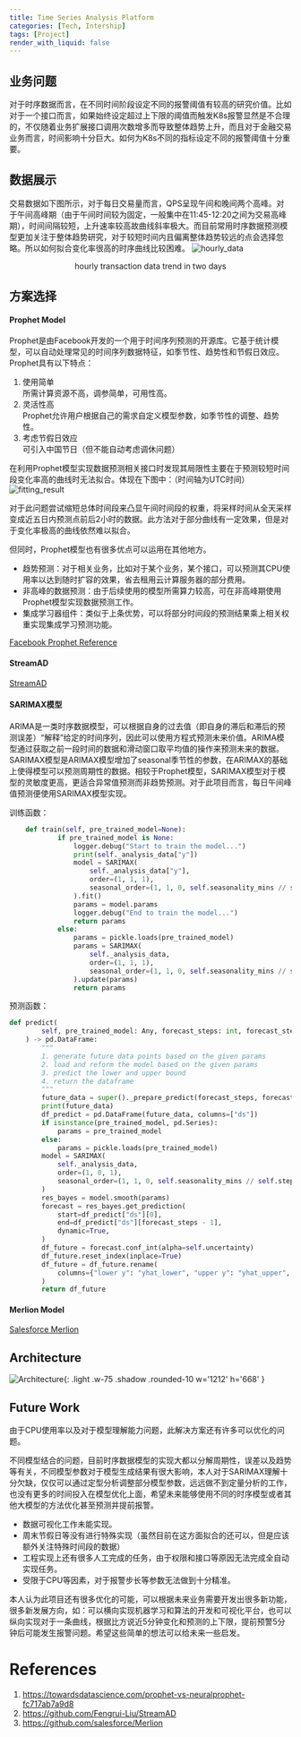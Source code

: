 ```yaml
---
title: Time Series Analysis Platform
categories: [Tech, Intership]
tags: [Project]
render_with_liquid: false
---
```


## 业务问题  
对于时序数据而言，在不同时间阶段设定不同的报警阈值有较高的研究价值。比如对于一个接口而言，如果始终设定超过上下限的阈值而触发K8s报警显然是不合理的，不仅随着业务扩展接口调用次数增多而导致整体趋势上升，而且对于金融交易业务而言，时间影响十分巨大。如何为K8s不同的指标设定不同的报警阈值十分重要。

## 数据展示
交易数据如下图所示，对于每日交易量而言，QPS呈现午间和晚间两个高峰。对于午间高峰期（由于午间时间较为固定，一般集中在11:45-12:20之间为交易高峰期），时间间隔较短，上升速率较高故曲线斜率极大。而目前常用时序数据预测模型更加关注于整体趋势研究，对于较短时间内且偏离整体趋势较远的点会选择忽略。所以如何拟合变化率很高的时序曲线比较困难。
![hourly_data](../../pic/tsa/houly_data.jpg)
<div style="text-align:center">hourly transaction data trend in two days</div>

## 方案选择
#### Prophet Model  
Prophet是由Facebook开发的一个用于时间序列预测的开源库。它基于统计模型，可以自动处理常见的时间序列数据特征，如季节性、趋势性和节假日效应。Prophet具有以下特点：
1. 使用简单  
所需计算资源不高，调参简单，可用性高。  
2. 灵活性高  
Prophet允许用户根据自己的需求自定义模型参数，如季节性的调整、趋势性。 
3. 考虑节假日效应  
可引入中国节日（但不能自动考虑调休问题）  

在利用Prophet模型实现数据预测相关接口时发现其局限性主要在于预测较短时间段变化率高的曲线时无法拟合。体现在下图中：（时间轴为UTC时间）  
![fitting_result](../../pic/tsa/prophet_fitting.jpg)  


对于此问题尝试缩短总体时间段来凸显午间时间段的权重，将采样时间从全天采样变成近五日内预测点前后2小时的数据。此方法对于部分曲线有一定效果，但是对于变化率极高的曲线依然难以拟合。

但同时，Prophet模型也有很多优点可以运用在其他地方。
- 趋势预测：对于相关业务，比如对于某个业务，某个接口，可以预测其CPU使用率以达到随时扩容的效果，省去租用云计算服务器的部分费用。
- 非高峰的数据预测：由于后续使用的模型所需算力较高，可在非高峰期使用Prophet模型实现数据预测工作。
- 集成学习器组件：类似于上条优势，可以将部分时间段的预测结果乘上相关权重实现集成学习预测功能。


[Facebook Prophet Reference](https://towardsdatascience.com/prophet-vs-neuralprophet-fc717ab7a9d8)

#### StreamAD
[StreamAD](https://github.com/Fengrui-Liu/StreamAD)

#### SARIMAX模型
ARIMA是一类时序数据模型，可以根据自身的过去值（即自身的滞后和滞后的预测误差）“解释”给定的时间序列，因此可以使用方程式预测未来价值。ARIMA模型通过获取之前一段时间的数据和滑动窗口取平均值的操作来预测未来的数据。SARIMAX模型是ARIMAX模型增加了seasonal季节性的参数，在ARIMAX的基础上使得模型可以预测周期性的数据。相较于Prophet模型，SARIMAX模型对于模型的灵敏度更高，更适合异常值预测而非趋势预测。对于此项目而言，每日午间峰值预测便使用SARIMAX模型实现。

训练函数：
```python
    def train(self, pre_trained_model=None):
            if pre_trained_model is None:
                logger.debug("Start to train the model...")
                print(self._analysis_data["y"])
                model = SARIMAX(
                    self._analysis_data["y"],
                    order=(1, 1, 1),
                    seasonal_order=(1, 1, 0, self.seasonality_mins // self.step_mins),
                ).fit()
                params = model.params
                logger.debug("End to train the model...")
                return params
            else:
                params = pickle.loads(pre_trained_model)
                params = SARIMAX(
                    self._analysis_data,
                    order=(1, 1, 1),
                    seasonal_order=(1, 1, 0, self.seasonality_mins // self.step_mins),
                ).update(params)
                return params
```

预测函数：
```python
def predict(
        self, pre_trained_model: Any, forecast_steps: int, forecast_step_mins: int
    ) -> pd.DataFrame:
        """
        1. generate future data points based on the given params
        2. load and reform the model based on the given params
        3. predict the lower and upper bound
        4. return the dataframe
        """
        future_data = super()._prepare_predict(forecast_steps, forecast_step_mins)
        print(future_data)
        df_predict = pd.DataFrame(future_data, columns=["ds"])
        if isinstance(pre_trained_model, pd.Series):
            params = pre_trained_model
        else:
            params = pickle.loads(pre_trained_model)
        model = SARIMAX(
            self._analysis_data,
            order=(1, 0, 1),
            seasonal_order=(1, 1, 0, self.seasonality_mins // self.step_mins),
        )
        res_bayes = model.smooth(params)
        forecast = res_bayes.get_prediction(
            start=df_predict["ds"][0],
            end=df_predict["ds"][forecast_steps - 1],
            dynamic=True,
        )
        df_future = forecast.conf_int(alpha=self.uncertainty)
        df_future.reset_index(inplace=True)
        df_future = df_future.rename(
            columns={"lower y": "yhat_lower", "upper y": "yhat_upper", "index": "ds"}
        )
        return df_future
```



#### Merlion Model  
[Salesforce Merlion](https://github.com/salesforce/Merlion)

## Architecture
![Architecture](../../pic/tsa/tsa_new_.pic.jpg){: .light .w-75 .shadow .rounded-10 w='1212' h='668' }

## Future Work
由于CPU使用率以及对于模型理解能力问题，此解决方案还有许多可以优化的问题。

不同模型结合的问题，目前时序数据模型的实现大都以分解周期性，误差以及趋势等有关，不同模型参数对于模型生成结果有很大影响，本人对于SARIMAX理解十分欠缺，仅仅可以通过定型分析调整部分模型参数，远远做不到定量分析的工作，也没有更多的时间投入在模型优化上面，希望未来能够使用不同的时序模型或者其他大模型的方法优化甚至预测并提前报警。
- 数据可视化工作未能实现。
- 周末节假日等没有进行特殊实现（虽然目前在这方面拟合的还可以，但是应该额外关注特殊时间段的数据）
- 工程实现上还有很多人工完成的任务，由于权限和接口等原因无法完成全自动实现任务。
- 受限于CPU等因素，对于报警步长等参数无法做到十分精准。


本人认为此项目还有很多优化的可能，可以根据未来业务需要开发出很多新功能，很多新发展方向，如：可以横向实现机器学习和算法的开发和可视化平台，也可以纵向实现对于一条曲线，根据比方说近5分钟变化和预测的上下限，提前预警5分钟后可能发生报警问题。希望这些简单的想法可以给未来一些启发。

# References
1. https://towardsdatascience.com/prophet-vs-neuralprophet-fc717ab7a9d8
2. https://github.com/Fengrui-Liu/StreamAD
3. https://github.com/salesforce/Merlion
